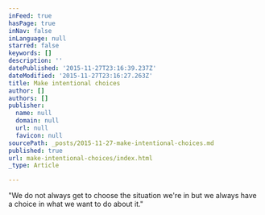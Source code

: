```yaml
---
inFeed: true
hasPage: true
inNav: false
inLanguage: null
starred: false
keywords: []
description: ''
datePublished: '2015-11-27T23:16:39.237Z'
dateModified: '2015-11-27T23:16:27.263Z'
title: Make intentional choices
author: []
authors: []
publisher:
  name: null
  domain: null
  url: null
  favicon: null
sourcePath: _posts/2015-11-27-make-intentional-choices.md
published: true
url: make-intentional-choices/index.html
_type: Article

---
```

"We do not always get to choose the situation we're in but we always have a choice in what we want to do about it."
